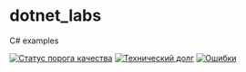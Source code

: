 # dotnet_labs
C# examples

[![Статус порога качества](http://veizdem.ddns.net/api/project_badges/measure?project=dotnet_labs&metric=alert_status)](http://veizdem.ddns.net/dashboard?id=dotnet_labs) [![Технический долг](http://veizdem.ddns.net/api/project_badges/measure?project=dotnet_labs&metric=sqale_index)](http://veizdem.ddns.net/dashboard?id=dotnet_labs) [![Ошибки](http://veizdem.ddns.net/api/project_badges/measure?project=dotnet_labs&metric=bugs)](http://veizdem.ddns.net/dashboard?id=dotnet_labs)
